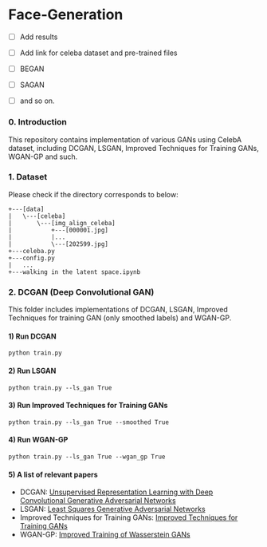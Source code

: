 # Face-Generation

- [ ] Add results
- [ ] Add link for celeba dataset and pre-trained files
- [ ] BEGAN
- [ ] SAGAN
- [ ] and so on.


### 0. Introduction

This repository contains implementation of various GANs using CelebA dataset, including DCGAN, LSGAN, Improved Techniques for Training GANs, WGAN-GP and such.

### 1. Dataset
Please check if the directory corresponds to below:
```
+---[data]
|   \---[celeba]
|       \---[img_align_celeba]
|           +---[000001.jpg]
|           |...
|           \---[202599.jpg]
+---celeba.py
+---config.py
|   ...
+---walking in the latent space.ipynb
```

### 2. DCGAN (Deep Convolutional GAN)

This folder includes implementations of DCGAN, LSGAN, Improved Techniques for training GAN (only smoothed labels) and WGAN-GP.

#### 1) Run DCGAN
```
python train.py
```

#### 2) Run LSGAN
```
python train.py --ls_gan True
```

#### 3) Run Improved Techniques for Training GANs
```
python train.py --ls_gan True --smoothed True
```

#### 4) Run WGAN-GP
```
python train.py --ls_gan True --wgan_gp True
```

#### 5) A list of relevant papers
- DCGAN: [Unsupervised Representation Learning with Deep Convolutional Generative Adversarial Networks](https://arxiv.org/abs/1511.06434.pdf)
- LSGAN: [Least Squares Generative Adversarial Networks](https://arxiv.org/pdf/1611.04076.pdf)
- Improved Techniques for Training GANs: [Improved Techniques for Training GANs](https://papers.nips.cc/paper/6125-improved-techniques-for-training-gans.pdf)
- WGAN-GP: [Improved Training of Wasserstein GANs](https://arxiv.org/pdf/1611.04076.pdf)

